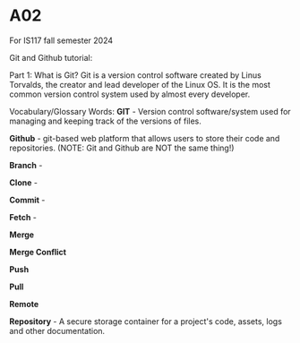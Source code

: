 # A02
For IS117 fall semester 2024

Git and Github tutorial:

Part 1: What is Git?
  Git is a version control software created by Linus Torvalds, the creator and lead developer of the Linux OS. It is the most common version control system used by almost every developer.

Vocabulary/Glossary Words:
<b>GIT</b> - Version control software/system used for managing and keeping track of the versions of files.

<b>Github</b> - git-based web platform that allows users to store their code and repositories. (NOTE: Git and Github are NOT the same thing!)

<b>Branch</b> -

<b>Clone</b> -

<b>Commit</b> -

<b>Fetch</b> -

<b>Merge</b>

<b>Merge Conflict</b>

<b>Push</b>

<b>Pull</b>

<b>Remote</b>

<b>Repository</b> - A secure storage container for a project's code, assets, logs and other documentation.
